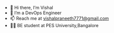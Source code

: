 - 👋 Hi there, I’m Vishal
- 👀 I’m a DevOps Engineer
- 📫 Reach me at vishalpraneeth7771@gmail.com
- 👨‍🏫 BE student at PES University,Bangalore 


